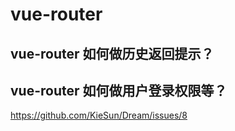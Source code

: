 # vue-router

## vue-router 如何做历史返回提示？

## vue-router 如何做用户登录权限等？

https://github.com/KieSun/Dream/issues/8
